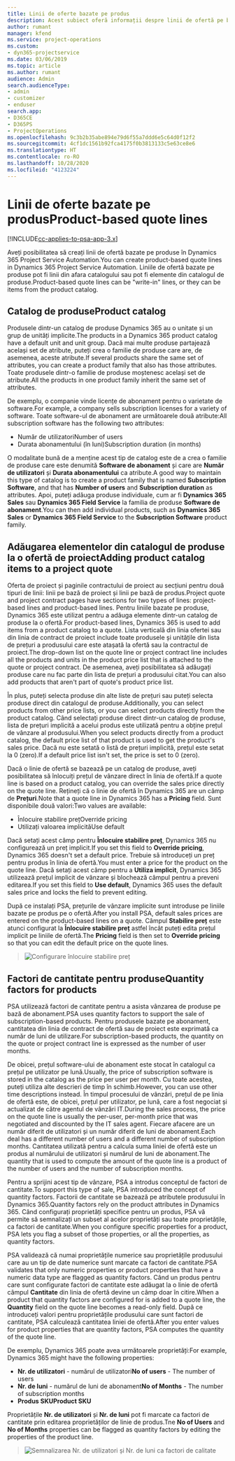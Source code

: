 ```yaml
---
title: Linii de oferte bazate pe produs
description: Acest subiect oferă informații despre linii de ofertă pe bază de produs.
author: rumant
manager: kfend
ms.service: project-operations
ms.custom:
- dyn365-projectservice
ms.date: 03/06/2019
ms.topic: article
ms.author: rumant
audience: Admin
search.audienceType:
- admin
- customizer
- enduser
search.app:
- D365CE
- D365PS
- ProjectOperations
ms.openlocfilehash: 9c3b2b35abe894e79d6f55a7ddd6e5c64d0f12f2
ms.sourcegitcommit: 4cf1dc1561b92fca4175f0b3813133c5e63ce8e6
ms.translationtype: HT
ms.contentlocale: ro-RO
ms.lasthandoff: 10/28/2020
ms.locfileid: "4123224"
---
```

# <a name="product-based-quote-lines"></a><span data-ttu-id="56a84-103">Linii de oferte bazate pe produs</span><span class="sxs-lookup"><span data-stu-id="56a84-103">Product-based quote lines</span></span>

[!INCLUDE[cc-applies-to-psa-app-3.x](../includes/cc-applies-to-psa-app-3x.md)]


<span data-ttu-id="56a84-104">Aveți posibilitatea să creați linii de ofertă bazate pe produse în Dynamics 365 Project Service Automation.</span><span class="sxs-lookup"><span data-stu-id="56a84-104">You can create product-based quote lines in Dynamics 365 Project Service Automation.</span></span> <span data-ttu-id="56a84-105">Liniile de ofertă bazate pe produse pot fi linii din afara catalogului sau pot fi elemente din catalogul de produse.</span><span class="sxs-lookup"><span data-stu-id="56a84-105">Product-based quote lines can be "write-in" lines, or they can be items from the product catalog.</span></span>

## <a name="product-catalog"></a><span data-ttu-id="56a84-106">Catalog de produse</span><span class="sxs-lookup"><span data-stu-id="56a84-106">Product catalog</span></span>

<span data-ttu-id="56a84-107">Produsele dintr-un catalog de produse Dynamics 365 au o unitate și un grup de unități implicite.</span><span class="sxs-lookup"><span data-stu-id="56a84-107">The products in a Dynamics 365 product catalog have a default unit and unit group.</span></span> <span data-ttu-id="56a84-108">Dacă mai multe produse partajează același set de atribute, puteți crea o familie de produse care are, de asemenea, aceste atribute.</span><span class="sxs-lookup"><span data-stu-id="56a84-108">If several products share the same set of attributes, you can create a product family that also has those attributes.</span></span> <span data-ttu-id="56a84-109">Toate produsele dintr-o familie de produse moștenesc același set de atribute.</span><span class="sxs-lookup"><span data-stu-id="56a84-109">All the products in one product family inherit the same set of attributes.</span></span>

<span data-ttu-id="56a84-110">De exemplu, o companie vinde licențe de abonament pentru o varietate de software.</span><span class="sxs-lookup"><span data-stu-id="56a84-110">For example, a company sells subscription licenses for a variety of software.</span></span> <span data-ttu-id="56a84-111">Toate software-ul de abonament are următoarele două atribute:</span><span class="sxs-lookup"><span data-stu-id="56a84-111">All subscription software has the following two attributes:</span></span>

- <span data-ttu-id="56a84-112">Număr de utilizatori</span><span class="sxs-lookup"><span data-stu-id="56a84-112">Number of users</span></span> 
- <span data-ttu-id="56a84-113">Durata abonamentului (în luni)</span><span class="sxs-lookup"><span data-stu-id="56a84-113">Subscription duration (in months)</span></span>

<span data-ttu-id="56a84-114">O modalitate bună de a menține acest tip de catalog este de a crea o familie de produse care este denumită **Software de abonament** și care are **Număr de utilizatori** și **Durata abonamentului** ca atribute.</span><span class="sxs-lookup"><span data-stu-id="56a84-114">A good way to maintain this type of catalog is to create a product family that is named **Subscription Software**, and that has **Number of users** and **Subscription duration** as attributes.</span></span> <span data-ttu-id="56a84-115">Apoi, puteți adăuga produse individuale, cum ar fi **Dynamics 365 Sales** sau **Dynamics 365 Field Service** la familia de produse **Software de abonament**.</span><span class="sxs-lookup"><span data-stu-id="56a84-115">You can then add individual products, such as **Dynamics 365 Sales** or **Dynamics 365 Field Service** to the **Subscription Software** product family.</span></span>

## <a name="adding-product-catalog-items-to-a-project-quote"></a><span data-ttu-id="56a84-116">Adăugarea elementelor din catalogul de produse la o ofertă de proiect</span><span class="sxs-lookup"><span data-stu-id="56a84-116">Adding product catalog items to a project quote</span></span>

<span data-ttu-id="56a84-117">Oferta de proiect și paginile contractului de proiect au secțiuni pentru două tipuri de linii: linii pe bază de proiect și linii pe bază de produs.</span><span class="sxs-lookup"><span data-stu-id="56a84-117">Project quote and project contract pages have sections for two types of lines: project-based lines and product-based lines.</span></span> <span data-ttu-id="56a84-118">Pentru liniile bazate pe produse, Dynamics 365 este utilizat pentru a adăuga elemente dintr-un catalog de produse la o ofertă.</span><span class="sxs-lookup"><span data-stu-id="56a84-118">For product-based lines, Dynamics 365 is used to add items from a product catalog to a quote.</span></span> <span data-ttu-id="56a84-119">Lista verticală din linia ofertei sau din linia de contract de proiect include toate produsele și unitățile din lista de prețuri a produsului care este atașată la ofertă sau la contractul de proiect.</span><span class="sxs-lookup"><span data-stu-id="56a84-119">The drop-down list on the quote line or project contract line includes all the products and units in the product price list that is attached to the quote or project contract.</span></span> <span data-ttu-id="56a84-120">De asemenea, aveți posibilitatea să adăugați produse care nu fac parte din lista de prețuri a produsului citat.</span><span class="sxs-lookup"><span data-stu-id="56a84-120">You can also add products that aren't part of quote's product price list.</span></span>

<span data-ttu-id="56a84-121">În plus, puteți selecta produse din alte liste de prețuri sau puteți selecta produse direct din catalogul de produse.</span><span class="sxs-lookup"><span data-stu-id="56a84-121">Additionally, you can select products from other price lists, or you can select products directly from the product catalog.</span></span> <span data-ttu-id="56a84-122">Când selectați produse direct dintr-un catalog de produse, lista de prețuri implicită a acelui produs este utilizată pentru a obține prețul de vânzare al produsului.</span><span class="sxs-lookup"><span data-stu-id="56a84-122">When you select products directly from a product catalog, the default price list of that product is used to get the product's sales price.</span></span> <span data-ttu-id="56a84-123">Dacă nu este setată o listă de prețuri implicită, prețul este setat la 0 (zero).</span><span class="sxs-lookup"><span data-stu-id="56a84-123">If a default price list isn't set, the price is set to 0 (zero).</span></span>

<span data-ttu-id="56a84-124">Dacă o linie de ofertă se bazează pe un catalog de produse, aveți posibilitatea să înlocuiți prețul de vânzare direct în linia de ofertă.</span><span class="sxs-lookup"><span data-stu-id="56a84-124">If a quote line is based on a product catalog, you can override the sales price directly on the quote line.</span></span> <span data-ttu-id="56a84-125">Rețineți că o linie de ofertă în Dynamics 365 are un câmp de **Prețuri**.</span><span class="sxs-lookup"><span data-stu-id="56a84-125">Note that a quote line in Dynamics 365 has a **Pricing** field.</span></span> <span data-ttu-id="56a84-126">Sunt disponibile două valori:</span><span class="sxs-lookup"><span data-stu-id="56a84-126">Two values are available:</span></span>

- <span data-ttu-id="56a84-127">Înlocuire stabilire preț</span><span class="sxs-lookup"><span data-stu-id="56a84-127">Override pricing</span></span>  
- <span data-ttu-id="56a84-128">Utilizați valoarea implicită</span><span class="sxs-lookup"><span data-stu-id="56a84-128">Use default</span></span>

<span data-ttu-id="56a84-129">Dacă setați acest câmp pentru **Înlocuire stabilire preț**, Dynamics 365 nu configurează un preț implicit.</span><span class="sxs-lookup"><span data-stu-id="56a84-129">If you set this field to **Override pricing**, Dynamics 365 doesn't set a default price.</span></span> <span data-ttu-id="56a84-130">Trebuie să introduceți un preț pentru produs în linia de ofertă.</span><span class="sxs-lookup"><span data-stu-id="56a84-130">You must enter a price for the product on the quote line.</span></span> <span data-ttu-id="56a84-131">Dacă setați acest câmp pentru a **Utiliza implicit**, Dynamics 365 utilizează prețul implicit de vânzare și blochează câmpul pentru a preveni editarea.</span><span class="sxs-lookup"><span data-stu-id="56a84-131">If you set this field to **Use default**, Dynamics 365 uses the default sales price and locks the field to prevent editing.</span></span>

<span data-ttu-id="56a84-132">După ce instalați PSA, prețurile de vânzare implicite sunt introduse pe liniile bazate pe produs pe o ofertă.</span><span class="sxs-lookup"><span data-stu-id="56a84-132">After you install PSA, default sales prices are entered on the product-based lines on a quote.</span></span> <span data-ttu-id="56a84-133">Câmpul **Stabilire preț** este atunci configurat la **Înlocuire stabilire preț** astfel încât puteți edita prețul implicit pe liniile de ofertă.</span><span class="sxs-lookup"><span data-stu-id="56a84-133">The **Pricing** field is then set to **Override pricing** so that you can edit the default price on the quote lines.</span></span>

> ![Configurare înlocuire stabilire preț](media/basic-guide-10.png)
 
## <a name="quantity-factors-for-products"></a><span data-ttu-id="56a84-135">Factori de cantitate pentru produse</span><span class="sxs-lookup"><span data-stu-id="56a84-135">Quantity factors for products</span></span>

<span data-ttu-id="56a84-136">PSA utilizează factori de cantitate pentru a asista vânzarea de produse pe bază de abonament.</span><span class="sxs-lookup"><span data-stu-id="56a84-136">PSA uses quantity factors to support the sale of subscription-based products.</span></span> <span data-ttu-id="56a84-137">Pentru produsele bazate pe abonament, cantitatea din linia de contract de ofertă sau de proiect este exprimată ca număr de luni de utilizare.</span><span class="sxs-lookup"><span data-stu-id="56a84-137">For subscription-based products, the quantity on the quote or project contract line is expressed as the number of user months.</span></span>

<span data-ttu-id="56a84-138">De obicei, prețul software-ului de abonament este stocat în catalogul ca prețul pe utilizator pe lună.</span><span class="sxs-lookup"><span data-stu-id="56a84-138">Usually, the price of subscription software is stored in the catalog as the price per user per month.</span></span> <span data-ttu-id="56a84-139">Cu toate acestea, puteți utiliza alte descrieri de timp în schimb.</span><span class="sxs-lookup"><span data-stu-id="56a84-139">However, you can use other time descriptions instead.</span></span> <span data-ttu-id="56a84-140">În timpul procesului de vânzări, prețul de pe linia de ofertă este, de obicei, prețul per utilizator, pe lună, care a fost negociat și actualizat de către agentul de vânzări IT.</span><span class="sxs-lookup"><span data-stu-id="56a84-140">During the sales process, the price on the quote line is usually the per-user, per-month price that was negotiated and discounted by the IT sales agent.</span></span> <span data-ttu-id="56a84-141">Fiecare afacere are un număr diferit de utilizatori și un număr diferit de luni de abonament.</span><span class="sxs-lookup"><span data-stu-id="56a84-141">Each deal has a different number of users and a different number of subscription months.</span></span> <span data-ttu-id="56a84-142">Cantitatea utilizată pentru a calcula suma liniei de ofertă este un produs al numărului de utilizatori și numărul de luni de abonament.</span><span class="sxs-lookup"><span data-stu-id="56a84-142">The quantity that is used to compute the amount of the quote line is a product of the number of users and the number of subscription months.</span></span>

<span data-ttu-id="56a84-143">Pentru a sprijini acest tip de vânzare, PSA a introdus conceptul de factori de cantitate.</span><span class="sxs-lookup"><span data-stu-id="56a84-143">To support this type of sale, PSA introduced the concept of quantity factors.</span></span> <span data-ttu-id="56a84-144">Factorii de cantitate se bazează pe atributele produsului în Dynamics 365.</span><span class="sxs-lookup"><span data-stu-id="56a84-144">Quantity factors rely on the product attributes in Dynamics 365.</span></span> <span data-ttu-id="56a84-145">Când configurați proprietăți specifice pentru un produs, PSA vă permite să semnalizați un subset al acelor proprietăți sau toate proprietățile, ca factori de cantitate.</span><span class="sxs-lookup"><span data-stu-id="56a84-145">When you configure specific properties for a product, PSA lets you flag a subset of those properties, or all the properties, as quantity factors.</span></span>

<span data-ttu-id="56a84-146">PSA validează că numai proprietățile numerice sau proprietățile produsului care au un tip de date numerice sunt marcate ca factori de cantitate.</span><span class="sxs-lookup"><span data-stu-id="56a84-146">PSA validates that only numeric properties or product properties that have a numeric data type are flagged as quantity factors.</span></span> <span data-ttu-id="56a84-147">Când un produs pentru care sunt configurate factori de cantitate este adăugat la o linie de ofertă câmpul **Cantitate** din linia de ofertă devine un câmp doar în citire.</span><span class="sxs-lookup"><span data-stu-id="56a84-147">When a product that quantity factors are configured for is added to a quote line, the **Quantity** field on the quote line becomes a read-only field.</span></span> <span data-ttu-id="56a84-148">După ce introduceți valori pentru proprietățile produsului care sunt factori de cantitate, PSA calculează cantitatea liniei de ofertă.</span><span class="sxs-lookup"><span data-stu-id="56a84-148">After you enter values for product properties that are quantity factors, PSA computes the quantity of the quote line.</span></span>

<span data-ttu-id="56a84-149">De exemplu, Dynamics 365 poate avea următoarele proprietăți:</span><span class="sxs-lookup"><span data-stu-id="56a84-149">For example, Dynamics 365 might have the following properties:</span></span> 

- <span data-ttu-id="56a84-150">**Nr. de utilizatori** - numărul de utilizatori</span><span class="sxs-lookup"><span data-stu-id="56a84-150">**No of users** - The number of users</span></span> 
- <span data-ttu-id="56a84-151">**Nr. de luni** - numărul de luni de abonament</span><span class="sxs-lookup"><span data-stu-id="56a84-151">**No of Months** - The number of subscription months</span></span>
- <span data-ttu-id="56a84-152">**Produs SKU**</span><span class="sxs-lookup"><span data-stu-id="56a84-152">**Product SKU**</span></span> 

<span data-ttu-id="56a84-153">Proprietățile **Nr. de utilizatori** și **Nr. de luni** pot fi marcate ca factori de cantitate prin editarea proprietăților de linie de produs.</span><span class="sxs-lookup"><span data-stu-id="56a84-153">Tne **No of Users** and **No of Months** properties can be flagged as quantity factors by editing the properties of the product line.</span></span> 

> ![Semnalizarea Nr. de utilizatori și Nr. de luni ca factori de calitate](media/basic-guide-11.png)
 
